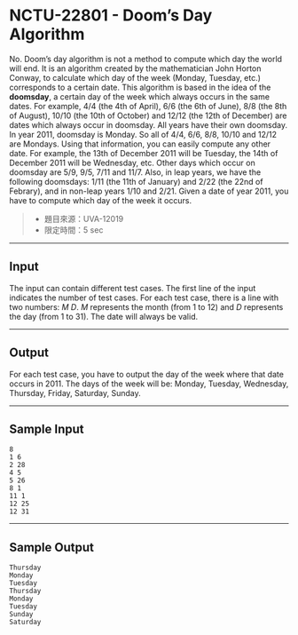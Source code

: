 # NCTU-22801 - Doom’s Day Algorithm

No. Doom’s day algorithm is not a method to compute which day the world will end. It is an algorithm created by the mathematician John Horton Conway, to calculate which day of the week (Monday, Tuesday, etc.) corresponds to a certain date.
This algorithm is based in the idea of the **doomsday**, a certain day of the week which always occurs in the same dates. For example, 4/4 (the 4th of April), 6/6 (the 6th of June), 8/8 (the 8th of August), 10/10 (the 10th of October) and 12/12 (the 12th of December) are dates which always occur in doomsday. All years have their own doomsday.
In year 2011, doomsday is Monday. So all of 4/4, 6/6, 8/8, 10/10 and 12/12 are Mondays. Using that information, you can easily compute any other date. For example, the 13th of December 2011 will be Tuesday, the 14th of December 2011 will be Wednesday, etc.
Other days which occur on doomsday are 5/9, 9/5, 7/11 and 11/7. Also, in leap years, we have the following doomsdays: 1/11 (the 11th of January) and 2/22 (the 22nd of Febrary), and in non-leap years 1/10 and 2/21. Given a date of year 2011, you have to compute which day of the week it occurs.

> * 題目來源：UVA-12019
> * 限定時間：5 sec

---
## Input

The input can contain different test cases. The first line of the input indicates the number of test cases. For each test case, there is a line with two numbers: $M$ $D$. $M$ represents the month (from $1$ to $12$) and $D$ represents the day (from $1$ to $31$). The date will always be valid.

---
## Output

For each test case, you have to output the day of the week where that date occurs in 2011. The days of the week will be: Monday, Tuesday, Wednesday, Thursday, Friday, Saturday, Sunday.

---
## Sample Input

```
8
1 6
2 28
4 5
5 26
8 1
11 1
12 25
12 31
```

---
## Sample Output

```
Thursday
Monday
Tuesday
Thursday
Monday
Tuesday
Sunday
Saturday
```